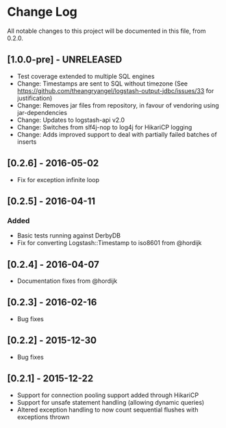 # Change Log
All notable changes to this project will be documented in this file, from 0.2.0.

## [1.0.0-pre] - UNRELEASED
  - Test coverage extended to multiple SQL engines
  - Change: Timestamps are sent to SQL without timezone (See https://github.com/theangryangel/logstash-output-jdbc/issues/33 for justification)
  - Change: Removes jar files from repository, in favour of vendoring using jar-dependencies
  - Change: Updates to logstash-api v2.0 
  - Change: Switches from slf4j-nop to log4j for HikariCP logging
  - Change: Adds improved support to deal with partially failed batches of inserts

## [0.2.6] - 2016-05-02
  - Fix for exception infinite loop

## [0.2.5] - 2016-04-11
### Added
  - Basic tests running against DerbyDB
  - Fix for converting Logstash::Timestamp to iso8601 from @hordijk

## [0.2.4] - 2016-04-07
  - Documentation fixes from @hordijk

## [0.2.3] - 2016-02-16
  - Bug fixes

## [0.2.2] - 2015-12-30
  - Bug fixes

## [0.2.1] -  2015-12-22
  - Support for connection pooling support added through HikariCP
  - Support for unsafe statement handling (allowing dynamic queries)
  - Altered exception handling to now count sequential flushes with exceptions thrown
